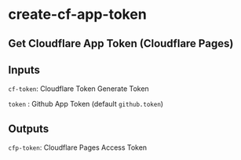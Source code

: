 # create-cf-app-token

## Get Cloudflare App Token (Cloudflare Pages)

## Inputs
`cf-token`: Cloudflare Token Generate Token

`token` : Github App Token (default `github.token`)

## Outputs
`cfp-token`: Cloudflare Pages Access Token
